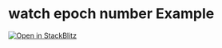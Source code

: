 # watch epoch number Example

[![Open in StackBlitz](https://developer.stackblitz.com/img/open_in_stackblitz.svg)](https://stackblitz.com/github.com/iosh/cive/tree/main/examples/epoch_watch_epoch_number)